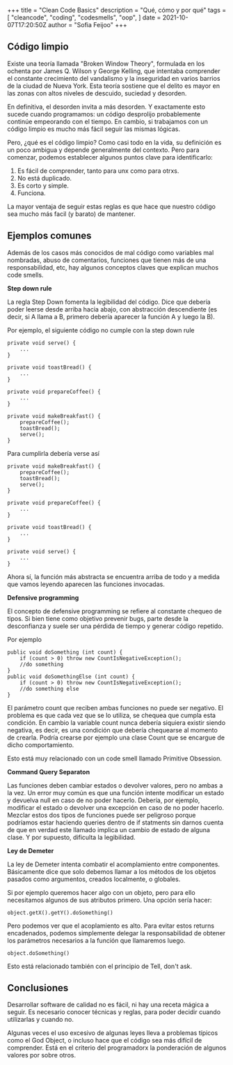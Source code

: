 +++
title = "Clean Code Basics"
description = "Qué, cómo y por qué"
tags = [
    "cleancode",
    "coding",
    "codesmells",
    "oop",
]
date = 2021-10-07T17:20:50Z
author = "Sofia Feijoo"
+++


## Código limpio

Existe una teoría llamada "Broken Window Theory", formulada en los ochenta por James Q. Wilson y George Kelling, que intentaba comprender el constante crecimiento del vandalismo y la inseguridad en varios barrios de la ciudad de Nueva York. Esta teoría sostiene que el delito es mayor en las zonas con altos niveles de descuido, suciedad y desorden.

En definitiva, el desorden invita a más desorden. Y exactamente esto sucede cuando programamos: un código desprolijo probablemente continúe empeorando con el tiempo. En cambio, si trabajamos con un código limpio es mucho más fácil seguir las mismas lógicas.

Pero, ¿qué es el código limpio? Como casi todo en la vida, su definición es un poco ambigua y depende generalmente del contexto. Pero para comenzar, podemos establecer algunos puntos clave para identificarlo:

1. Es fácil de comprender, tanto para unx como para otrxs.
2. No está duplicado.
3. Es corto y simple.
4. Funciona.

La mayor ventaja de seguir estas reglas es que hace que nuestro código sea mucho más facil (y barato) de mantener.


## Ejemplos comunes

Además de los casos más conocidos de mal código como variables mal nombradas, abuso de comentarios, funciones que tienen más de una responsabilidad, etc, hay algunos conceptos claves que explican muchos code smells.


**Step down rule**

La regla Step Down fomenta la legibilidad del código. Dice que debería poder leerse desde arriba hacia abajo, con abstracción descendiente (es decir, si A llama a B, primero debería aparecer la función A y luego la B).

Por ejemplo, el siguiente código no cumple con la step down rule 

    private void serve() {
        ...
    }
        
    private void toastBread() {
        ...
    }
        
    private void prepareCoffee() {
        ...
    }
        
    private void makeBreakfast() {
        prepareCoffee();
        toastBread();
        serve();
    }

Para cumplirla debería verse así

    private void makeBreakfast() {
        prepareCoffee();
        toastBread();
        serve();
    }
        
    private void prepareCoffee() {
        ...
    }
        
    private void toastBread() {
        ...
    }
        
    private void serve() {
        ...
    }

Ahora sí, la función más abstracta se encuentra arriba de todo y a medida que vamos leyendo aparecen las funciones invocadas.

**Defensive programming**

El concepto de defensive programming se refiere al constante chequeo de tipos. Si bien tiene como objetivo prevenir bugs, parte desde la desconfianza y suele ser una pérdida de tiempo y generar código repetido. 

Por ejemplo

    public void doSomething (int count) {
        if (count > 0) throw new CountIsNegativeException();
        //do something
    }
    public void doSomethingElse (int count) {
        if (count > 0) throw new CountIsNegativeException();
        //do something else
    }

El parámetro count que reciben ambas funciones no puede ser negativo. El problema es que cada vez que se lo utiliza, se chequea que cumpla esta condición. En cambio la variable count nunca debería siquiera existir siendo negativa, es decir, es una condición que debería chequearse al momento de crearla. Podría crearse por ejemplo una clase Count que se encargue de dicho comportamiento. 

Esto está muy relacionado con un code smell llamado Primitive Obsession.

**Command Query Separaton**

Las funciones deben cambiar estados o devolver valores, pero no ambas a la vez. Un error muy común es que una función intente modificar un estado y devuelva null en caso de no poder hacerlo. Debería, por ejemplo, modificar el estado o devolver una excepción en caso de no poder hacerlo. 
Mezclar estos dos tipos de funciones puede ser peligroso porque podríamos estar haciendo queries dentro de if statments sin darnos cuenta de que en verdad este llamado implica un cambio de estado de alguna clase. Y por supuesto, dificulta la legibilidad.

**Ley de Demeter**

La ley de Demeter intenta combatir el acomplamiento entre componentes. Básicamente dice que solo debemos llamar a los métodos de los objetos pasados como argumentos, creados localmente, o globales.

Si por ejemplo queremos hacer algo con un objeto, pero para ello necesitamos algunos de sus atributos primero. Una opción sería hacer: 

    object.getX().getY().doSomething()

Pero podemos ver que el acoplamiento es alto. Para evitar estos returns encadenados, podemos simplemente delegar la responsabilidad de obtener los parámetros necesarios a la función que llamaremos luego. 

    object.doSomething()

Esto está relacionado también con el principio de Tell, don't ask.

## Conclusiones

Desarrollar software de calidad no es fácil, ni hay una receta mágica a seguir. Es necesario conocer técnicas y reglas, para poder decidir cuando utilizarlas y cuando no. 

Algunas veces el uso excesivo de algunas leyes lleva a problemas típicos como el God Object, o incluso hace que el código sea más difícil de comprender. Está en el criterio del programadorx la ponderación de algunos valores por sobre otros. 

